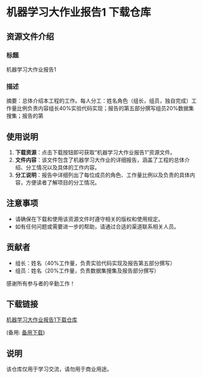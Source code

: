# 机器学习大作业报告1 下载仓库

## 资源文件介绍

### 标题
机器学习大作业报告1

### 描述
摘要：总体介绍本工程的工作。每人分工：姓名角色（组长，组员，独自完成）工作量比例负责内容组长40%实验代码实现；报告的第五部分撰写组员20%数据集搜集；报告的第

## 使用说明

1. **下载资源**：点击下载按钮即可获取“机器学习大作业报告1”资源文件。
2. **文件内容**：该文件包含了机器学习大作业的详细报告，涵盖了工程的总体介绍、分工情况以及具体的工作内容。
3. **分工说明**：报告中详细列出了每位成员的角色、工作量比例以及负责的具体内容，方便读者了解项目的分工情况。

## 注意事项

- 请确保在下载和使用该资源文件时遵守相关的版权和使用规定。
- 如有任何问题或需要进一步的帮助，请通过合适的渠道联系相关人员。

## 贡献者

- 组长：姓名（40%工作量，负责实验代码实现及报告第五部分撰写）
- 组员：姓名（20%工作量，负责数据集搜集及报告部分撰写）

感谢所有参与者的辛勤工作！

## 下载链接
[机器学习大作业报告1下载仓库](https://pan.quark.cn/s/eb1f60a7487c) 

(备用: [备用下载](https://pan.baidu.com/s/1BHDY0jbZf49d9o_MQkNxsA?pwd=1234))

## 说明

该仓库仅用于学习交流，请勿用于商业用途。
